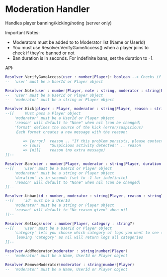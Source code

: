 # Moderation Handler
Handles player banning/kicking/noting (server only)

Important Notes:

- Moderators must be added to to Moderator list (Name or UserId)
- You must use Resolver.VerifyGameAccess() when a player joins to check if they're banned or not
- Ban duration is in seconds. For indefinite bans, set the duration to -1.

API:
```lua
Resolver.VerifyGameAccess(user : number|Player): boolean --> Checks if user has access to the game (false = banned)
--	'user' must be a UserId or Player object
```

```lua
Resolver.Note(user : number|Player, note : string, moderator : string|Player)
--	'user' must be a UserId or Player object
--	'moderator' must be a string or Player object
```

```lua
Resolver.Kick(player : Player, moderator : string|Player, reason : string?, format : string?)
--[[	 Must pass a Player object
	'moderator' must be a UserId or Player object
	'reason' will default to "None" when nil (can be changed)
	'format' defines the source of the kick (error/suspicious)
	 Each format creates a new message with the reason:

		=> [error]  reason .. "If this problem persists, please contact support."
		=> [sus]    "Suspicious activity detected:" .. reason
		=> [nil]    reason (no extra message)
]]--
```

```lua
Resolver.Ban(user : number|Player, moderator : string|Player, duration : number, reason : string?)
--[[	'user' must be a UserId or Player object
	'moderator' must be a string or Player object
	'duration' is in seconds (set to -1 for indefinite)
	'reason' will default to "None" when nil (can be changed)
]]--
```

```lua
Resolver.Unban(id : number, moderator : string|Player, reason : string?)
--[[	'id' must be a UserId
	'moderator' must be a string or Player object
	'reason' will default to "No reason given" when nil
]]--
```

```lua
Resolver.GetLogs(user : number|Player, category : string?)
--[[	'user' must be a UserId or Player object
	'category' lets you choose which category of logs you want to see ("Notes" | "Bans" | "Kicks")
	 leaving 'category' as nil will return logs all categories
]]--
```

```lua		       
Resolver.AddModerator(moderator : string|number|Player)
--	'moderator' must be a Name, UserId or Player object
```

```lua
Resolver.RemoveModerator(moderator : string|number|Player)
--	'moderator' must be a Name, UserId or Player object
```
